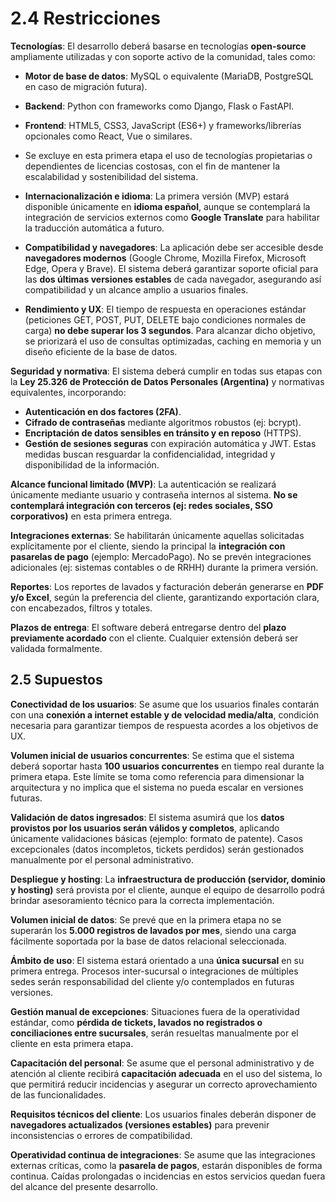 # 2.4 Restricciones



**Tecnologías**: El desarrollo deberá basarse en tecnologías **open-source** ampliamente utilizadas y con soporte activo de la comunidad, tales como:

  * **Motor de base de datos**: MySQL o equivalente (MariaDB, PostgreSQL en caso de migración futura).
  * **Backend**: Python con frameworks como Django, Flask o FastAPI.
  * **Frontend**: HTML5, CSS3, JavaScript (ES6+) y frameworks/librerías opcionales como React, Vue o similares.
  * Se excluye en esta primera etapa el uso de tecnologías propietarias o dependientes de licencias costosas, con el fin de mantener la escalabilidad y sostenibilidad del sistema.

* **Internacionalización e idioma**: La primera versión (MVP) estará disponible únicamente en **idioma español**, aunque se contemplará la integración de servicios externos como **Google Translate** para habilitar la traducción automática a futuro.

* **Compatibilidad y navegadores**: La aplicación debe ser accesible desde **navegadores modernos** (Google Chrome, Mozilla Firefox, Microsoft Edge, Opera y Brave). El sistema deberá garantizar soporte oficial para las **dos últimas versiones estables** de cada navegador, asegurando así compatibilidad y un alcance amplio a usuarios finales.

* **Rendimiento y UX**: El tiempo de respuesta en operaciones estándar (peticiones GET, POST, PUT, DELETE bajo condiciones normales de carga) **no debe superar los 3 segundos**. Para alcanzar dicho objetivo, se priorizará el uso de consultas optimizadas, caching en memoria y un diseño eficiente de la base de datos.

**Seguridad y normativa**: El sistema deberá cumplir en todas sus etapas con la **Ley 25.326 de Protección de Datos Personales (Argentina)** y normativas equivalentes, incorporando:

  * **Autenticación en dos factores (2FA)**.
  * **Cifrado de contraseñas** mediante algoritmos robustos (ej: bcrypt).
  * **Encriptación de datos sensibles en tránsito y en reposo** (HTTPS).
  * **Gestión de sesiones seguras** con expiración automática y JWT.
    Estas medidas buscan resguardar la confidencialidad, integridad y disponibilidad de la información.

**Alcance funcional limitado (MVP)**: La autenticación se realizará únicamente mediante usuario y contraseña internos al sistema. **No se contemplará integración con terceros (ej: redes sociales, SSO corporativos)** en esta primera entrega.

**Integraciones externas**: Se habilitarán únicamente aquellas solicitadas explícitamente por el cliente, siendo la principal la **integración con pasarelas de pago** (ejemplo: MercadoPago). No se prevén integraciones adicionales (ej: sistemas contables o de RRHH) durante la primera versión.

**Reportes**: Los reportes de lavados y facturación deberán generarse en **PDF y/o Excel**, según la preferencia del cliente, garantizando exportación clara, con encabezados, filtros y totales.

**Plazos de entrega**: El software deberá entregarse dentro del **plazo previamente acordado** con el cliente. Cualquier extensión deberá ser validada formalmente.




## 2.5 Supuestos



**Conectividad de los usuarios**: Se asume que los usuarios finales contarán con una **conexión a internet estable y de velocidad media/alta**, condición necesaria para garantizar tiempos de respuesta acordes a los objetivos de UX.

**Volumen inicial de usuarios concurrentes**: Se estima que el sistema deberá soportar hasta **100 usuarios concurrentes** en tiempo real durante la primera etapa. Este límite se toma como referencia para dimensionar la arquitectura y no implica que el sistema no pueda escalar en versiones futuras.

**Validación de datos ingresados**: El sistema asumirá que los **datos provistos por los usuarios serán válidos y completos**, aplicando únicamente validaciones básicas (ejemplo: formato de patente). Casos excepcionales (datos incompletos, tickets perdidos) serán gestionados manualmente por el personal administrativo.

**Despliegue y hosting**: La **infraestructura de producción (servidor, dominio y hosting)** será provista por el cliente, aunque el equipo de desarrollo podrá brindar asesoramiento técnico para la correcta implementación.

**Volumen inicial de datos**: Se prevé que en la primera etapa no se superarán los **5.000 registros de lavados por mes**, siendo una carga fácilmente soportada por la base de datos relacional seleccionada.

**Ámbito de uso**: El sistema estará orientado a una **única sucursal** en su primera entrega. Procesos inter-sucursal o integraciones de múltiples sedes serán responsabilidad del cliente y/o contemplados en futuras versiones.

**Gestión manual de excepciones**: Situaciones fuera de la operatividad estándar, como **pérdida de tickets, lavados no registrados o conciliaciones entre sucursales**, serán resueltas manualmente por el cliente en esta primera etapa.

**Capacitación del personal**: Se asume que el personal administrativo y de atención al cliente recibirá **capacitación adecuada** en el uso del sistema, lo que permitirá reducir incidencias y asegurar un correcto aprovechamiento de las funcionalidades.

**Requisitos técnicos del cliente**: Los usuarios finales deberán disponer de **navegadores actualizados (versiones estables)** para prevenir inconsistencias o errores de compatibilidad.

**Operatividad continua de integraciones**: Se asume que las integraciones externas críticas, como la **pasarela de pagos**, estarán disponibles de forma continua. Caídas prolongadas o incidencias en estos servicios quedan fuera del alcance del presente desarrollo.